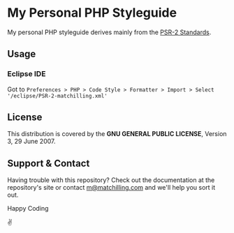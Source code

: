 # My Personal PHP Styleguide

My personal PHP styleguide derives mainly from the [PSR-2 Standards](http://www.php-fig.org/psr/psr-2/).

## Usage

### Eclipse IDE

Got to `Preferences > PHP > Code Style > Formatter > Import > Select '/eclipse/PSR-2-matchilling.xml'`

## License

This distribution is covered by the **GNU GENERAL PUBLIC LICENSE**, Version 3, 29 June 2007.

## Support & Contact

Having trouble with this repository? Check out the documentation at the repository's site or contact m@matchilling.com and we'll help you sort it out.

Happy Coding

:v:
